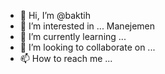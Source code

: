 - 👋 Hi, I’m @baktih
- 👀 I’m interested in ... Manejemen
- 🌱 I’m currently learning ...
- 💞️ I’m looking to collaborate on ...
- 📫 How to reach me ...

<!---
baktih/baktih is a ✨ special ✨ repository because its `README.md` (this file) appears on your GitHub profile.
You can click the Preview link to take a look at your changes.
--->
